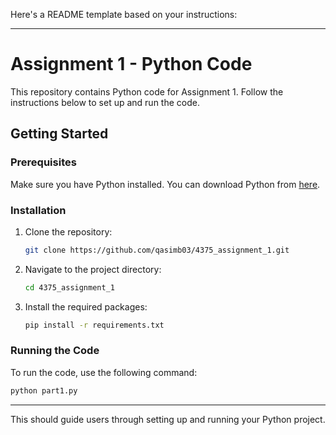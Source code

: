Here's a README template based on your instructions:

---

# Assignment 1 - Python Code

This repository contains Python code for Assignment 1. Follow the instructions below to set up and run the code.

## Getting Started

### Prerequisites

Make sure you have Python installed. You can download Python from [here](https://www.python.org/downloads/).

### Installation

1. Clone the repository:

    ```bash
    git clone https://github.com/qasimb03/4375_assignment_1.git
    ```

2. Navigate to the project directory:

    ```bash
    cd 4375_assignment_1
    ```

3. Install the required packages:

    ```bash
    pip install -r requirements.txt
    ```

### Running the Code

To run the code, use the following command:

```bash
python part1.py
```

---

This should guide users through setting up and running your Python project.
